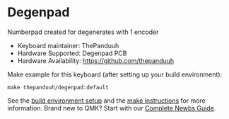 # Degenpad

Numberpad created for degenerates with 1 encoder

* Keyboard maintainer: ThePanduuh
* Hardware Supported: Degenpad PCB
* Hardware Availability: https://github.com/thepanduuh

Make example for this keyboard (after setting up your build environment):

	make thepanduuh/degenpad:default

See the [build environment setup](https://docs.qmk.fm/#/getting_started_build_tools) and the [make instructions](https://docs.qmk.fm/#/getting_started_make_guide) for more information. Brand new to QMK? Start with our [Complete Newbs Guide](https://docs.qmk.fm/#/newbs).
